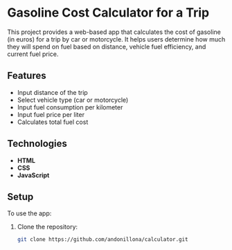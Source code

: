 # Gasoline Cost Calculator for a Trip

This project provides a web-based app that calculates the cost of gasoline (in euros) for a trip by car or motorcycle. It helps users determine how much they will spend on fuel based on distance, vehicle fuel efficiency, and current fuel price.

## Features

- Input distance of the trip
- Select vehicle type (car or motorcycle)
- Input fuel consumption per kilometer
- Input fuel price per liter
- Calculates total fuel cost

## Technologies

- **HTML**
- **CSS**
- **JavaScript**

## Setup

To use the app:
1. Clone the repository:
   ```bash
   git clone https://github.com/andonillona/calculator.git

